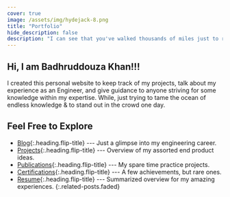```yaml
---
cover: true
image: /assets/img/hydejack-8.png
title: "Portfolio"
hide_description: false
description: "I can see that you've walked thousands of miles just to reach this website, but that’s just my homepage. Have fun…"
---
```


## Hi, I am Badhruddouza Khan!!!

I created this personal website to keep track of my projects, talk about my experience as an Engineer, and give guidance to anyone striving for some knowledge within my expertise. While, just trying to tame the ocean of endless knowledge & to stand out in the crowd one day.



## Feel Free to Explore

* [Blog]{:.heading.flip-title} --- Just a glimpse into my engineering career.
* [Projects]{:.heading.flip-title} ---  Overview of my assorted end product ideas.
* [Publications]{:.heading.flip-title} ---  My spare time practice projects.
* [Certifications]{:.heading.flip-title} --- A few achievements, but rare ones.
* [Resume]{:.heading.flip-title} --- Summarized overview for my amazing experiences.
{:.related-posts.faded}

[blog]: blog-posts/
[projects]: projects/
[publications]: mini-projects/
[certifications]: certifications/
[resume]: resume/
